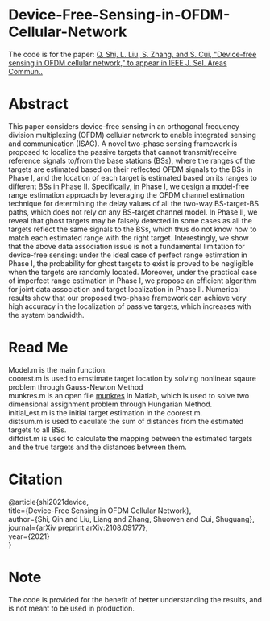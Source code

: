 # Device-Free-Sensing-in-OFDM-Cellular-Network
The code is for the paper: [Q. Shi, L. Liu, S. Zhang, and S. Cui, "Device-free sensing in OFDM cellular network," to appear in IEEE J. Sel. Areas Commun..](https://arxiv.org/abs/2108.09177)
# Abstract
This paper considers device-free sensing in an orthogonal frequency division multiplexing (OFDM) cellular network to enable integrated sensing and communication (ISAC). A novel two-phase sensing framework is proposed to localize the passive targets that cannot transmit/receive reference signals to/from the base stations (BSs), where the ranges of the targets are estimated based on their reflected OFDM signals to the BSs in Phase I, and the location of each target is estimated based on its ranges to different BSs in Phase II. Specifically, in Phase I, we design a model-free range estimation approach by leveraging the OFDM channel estimation technique for determining the delay values of all the two-way BS-target-BS paths, which does not rely on any BS-target channel model. In Phase II, we reveal that ghost targets may be falsely detected in some cases as all the targets reflect the same signals to the BSs, which thus do not know how to match each estimated range with the right target. Interestingly, we show that the above data association issue is not a fundamental limitation for device-free sensing: under the ideal case of perfect range estimation in Phase I, the probability for ghost targets to exist is proved to be negligible when the targets are randomly located. Moreover, under the practical case of imperfect range estimation in Phase I, we propose an efficient algorithm for joint data association and target localization in Phase II. Numerical results show that our proposed two-phase framework can achieve very high accuracy in the localization of passive targets, which increases with the system bandwidth.
# Read Me
Model.m is the main function.\
coorest.m is used to emstimate target location by solving nonlinear sqaure problem through Gauss-Newton Method\
munkres.m is an open file [munkres](https://ww2.mathworks.cn/matlabcentral/fileexchange/20652-hungarian-algorithm-for-linear-assignment-problems-v2-3) in Matlab, which is used to solve two dimensional assignment problem through Hungarian Method.\
initial_est.m is the initial target estimation in the coorest.m.\
distsum.m is used to caculate the sum of distances from the estimated targets to all BSs.\
diffdist.m is used to calculate the mapping between the estimated targets and the true targets and the distances between them.

# Citation 
@article{shi2021device,\
  title={Device-Free Sensing in OFDM Cellular Network},\
  author={Shi, Qin and Liu, Liang and Zhang, Shuowen and Cui, Shuguang},\
  journal={arXiv preprint arXiv:2108.09177},\
  year={2021}\
}
# Note
The code is provided for the benefit of better understanding the results, and is not meant to be used in production.
